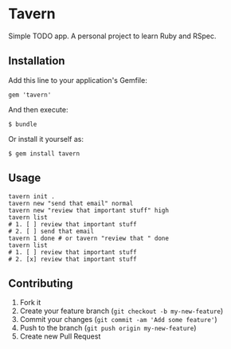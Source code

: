 # Tavern

Simple TODO app. A personal project to learn Ruby and RSpec.

## Installation

Add this line to your application's Gemfile:

    gem 'tavern'

And then execute:

    $ bundle

Or install it yourself as:

    $ gem install tavern

## Usage

    tavern init .
    tavern new "send that email" normal
    tavern new "review that important stuff" high
    tavern list
    # 1. [ ] review that important stuff
    # 2. [ ] send that email
    tavern 1 done # or tavern "review that " done
    tavern list
    # 1. [ ] review that important stuff
    # 2. [x] review that important stuff

## Contributing

1. Fork it
2. Create your feature branch (`git checkout -b my-new-feature`)
3. Commit your changes (`git commit -am 'Add some feature'`)
4. Push to the branch (`git push origin my-new-feature`)
5. Create new Pull Request
